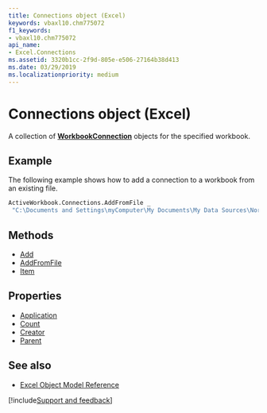```yaml
---
title: Connections object (Excel)
keywords: vbaxl10.chm775072
f1_keywords:
- vbaxl10.chm775072
api_name:
- Excel.Connections
ms.assetid: 3320b1cc-2f9d-805e-e506-27164b38d413
ms.date: 03/29/2019
ms.localizationpriority: medium
---
```



# Connections object (Excel)

A collection of **[WorkbookConnection](Excel.WorkbookConnection.md)** objects for the specified workbook.


## Example

The following example shows how to add a connection to a workbook from an existing file.

```vb
ActiveWorkbook.Connections.AddFromFile _ 
 "C:\Documents and Settings\myComputer\My Documents\My Data Sources\Northwind 2007 Customers.odc"

```


## Methods

- [Add](Excel.Connections.Add.md)
- [AddFromFile](Excel.Connections.AddFromFile.md)
- [Item](Excel.Connections.Item.md)

## Properties

- [Application](Excel.Connections.Application.md)
- [Count](Excel.Connections.Count.md)
- [Creator](Excel.Connections.Creator.md)
- [Parent](Excel.Connections.Parent.md)

## See also

- [Excel Object Model Reference](overview/Excel/object-model.md)

[!include[Support and feedback](~/includes/feedback-boilerplate.md)]
